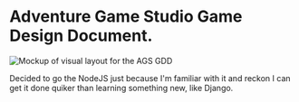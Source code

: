 # Adventure Game Studio Game Design Document.

![Mockup of visual layout for the AGS GDD](http://omgaz.co.uk/img/ags-gdd-v3.png "Mockup of visual layout for the AGS GDD")

Decided to go the NodeJS just because I'm familiar with it and reckon I can get it done quiker than learning something new, like Django.
